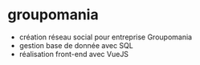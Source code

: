 # groupomania

- création réseau social pour entreprise Groupomania
- gestion base de donnée avec SQL
- réalisation front-end avec VueJS 

